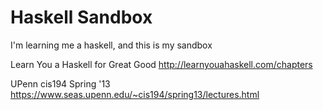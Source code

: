 Haskell Sandbox
===============

I'm learning me a haskell, and this is my sandbox

Learn You a Haskell for Great Good http://learnyouahaskell.com/chapters

UPenn cis194 Spring '13 https://www.seas.upenn.edu/~cis194/spring13/lectures.html
